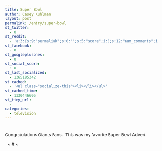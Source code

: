 ```yaml
---
title: Super Bowl
author: Casey Kuhlman
layout: post
permalink: /entry/super-bowl
st_twitter:
  - 0
st_reddit:
  - 'a:3:{s:9:"permalink";s:0:"";s:5:"score";i:0;s:12:"num_comments";i:0;}'
st_facebook:
  - 0
st_googleplusones:
  - 0
st_social_score:
  - 0
st_last_socialized:
  - 1365185342
st_cached:
  - '<ul class="socialize-this"><li></li></ul>'
st_cached_time:
  - 1330446605
st_tiny_url:
  - 
categories:
  - television
---
```

# 

Congratulations Giants Fans.  This was my favorite Super Bowl Advert.

[][1]

 [1]: http://www.spike.com/efp "Click here to block this object with Adblock Plus"

  
~ # ~